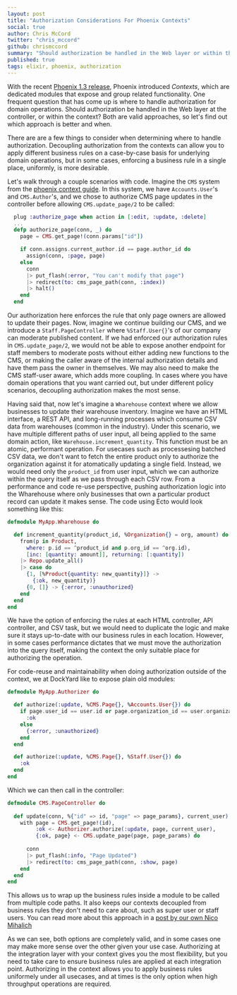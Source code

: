 ```yaml
---
layout: post
title: "Authorization Considerations For Phoenix Contexts"
social: true
author: Chris McCord
twitter: "chris_mccord"
github: chrismccord
summary: "Should authorization be handled in the Web layer or within the context? Let's find out which approach is better and when."
published: true
tags: elixir, phoenix, authorization
---
```


With the recent [Phoenix 1.3 release](http://phoenixframework.org/blog/phoenix-1-3-0-released), Phoenix introduced *Contexts*, which are dedicated modules that expose and group related functionality. One frequent question that has come up is where to handle authorization for domain operations. Should authorization be handled in the Web layer at the controller, or within the context? Both are valid approaches, so let's find out which approach is better and when.

There are are a few things to consider when determining where to handle authorization. Decoupling authorization from the contexts can allow you to apply different business rules on a case-by-case basis for underlying domain operations, but in some cases, enforcing a business rule in a single place, uniformly, is more desirable.

Let's walk through a couple scenarios with code. Imagine the `CMS` system from the [phoenix context guide](https://hexdocs.pm/phoenix/contexts.html). In this system, we have `Accounts.User`'s and `CMS.Author`'s, and we chose to authorize CMS page updates in the controller before allowing `CMS.update_page/2` to be called:

```elixir
  plug :authorize_page when action in [:edit, :update, :delete]
  ...
  defp authorize_page(conn, _) do
    page = CMS.get_page!(conn.params["id"])

    if conn.assigns.current_author.id == page.author_id do
      assign(conn, :page, page)
    else
      conn
      |> put_flash(:error, "You can't modify that page")
      |> redirect(to: cms_page_path(conn, :index))
      |> halt()
    end
  end
```

Our authorization here enforces the rule that only page owners are allowed to update their pages. Now, imagine we continue building our CMS, and we introduce a `Staff.PageController` where `%Staff.User{}`'s of our company can moderate published content. If we had enforced our authorization rules in `CMS.update_page/2`, we would not be able to expose another endpoint for staff members to moderate posts without either adding new functions to the CMS, or making the caller aware of the internal authorization details and have them pass the owner in themselves. We may also need to make the CMS staff-user aware, which adds more coupling. In cases where you have domain operations that you want carried out, but under different policy scenarios, decoupling authorization makes the most sense.

Having said that, now let's imagine a `Wharehouse` context where we allow businesses to update their warehouse inventory. Imagine we have an HTML interface, a REST API, and long-running processes which consume CSV data from warehouses (common in the industry). Under this scenario, we have multiple different paths of user input, all being applied to the same domain action, like `Warehouse.increment_quantity`. This function must be an atomic, performant operation. For usecases such as processesing batched CSV data, we don't want to fetch the entire product only to authorize the organization against it for atomatically updating a single field. Instead, we would need only the `product_id` from user input, which we can authorize within the query itself as we pass through each CSV row. From a performance and code re-use perspective, pushing authorization logic into the Wharehouse where only businesses that own a particular product record can update it makes sense. The code using Ecto would look something like this: 

```elixir
defmodule MyApp.Wharehouse do

  def increment_quantity(product_id, %Organization{} = org, amount) do
    from(p in Product,
      where: p.id == ^product_id and p.org_id == ^org.id),
      [inc: [quantity: amount]], returning: [:quantity])
    |> Repo.update_all()
    |> case do
      {1, [%Product{quantity: new_quantity}]} ->
        {:ok, new_quantity)}
      {0, []} -> {:error, :unauthorized}
    end
  end
end
```

We have the option of enforcing the rules at each HTML controller, API controller, and CSV task, but we would need to duplicate the logic and make sure it stays up-to-date with our business rules in each location. However, in some cases performance dictates that we must move the authorization into the query itself, making the context the only suitable place for authorizing the operation.

For code-reuse and maintainability when doing authorization outside of the context, we at DockYard like to expose plain old modules:

```elixir
defmodule MyApp.Authorizer do

  def authorize(:update, %CMS.Page{}, %Accounts.User{}) do
    if page.user_id == user.id or page.organization_id == user.organization_id do
      :ok 
    else
      {:error, :unauthorized}
    end
  end

  def authorize(:update, %CMS.Page{}, %Staff.User{}) do
    :ok
  end
end
```

Which we can then call in the controller:

```elixir
defmodule CMS.PageController do
  
  def update(conn, %{"id" => id, "page" => page_params}, current_user) do
    with page = CMS.get_page!(id),
         :ok <- Authorizer.authorize(:update, page, current_user),
         {:ok, page} <- CMS.update_page(page, page_params) do
    
      conn
      |> put_flash(:info, "Page Updated")
      |> redirect(to: cms_page_path(conn, :show, page)
    end
  end
end

```


This allows us to wrap up the business rules inside a module to be called from multiple code paths. It also keeps our contexts decoupled from business rules they don't need to care about, such as super user or staff users. You can read more about this approach in a [post by our own Nico Mihalich](https://dockyard.com/blog/2016/09/08/kiss-phoenix-auth)

As we can see, both options are completely valid, and in some cases one may make more sense over the other given your use case. Authorizing at the integration layer with your context gives you the most flexibility, but you need to take care to ensure business rules are applied at each integration point. Authorizing in the context allows you to apply business rules uniformely under all usecases, and at times is the only option when high throughput operations are required.
